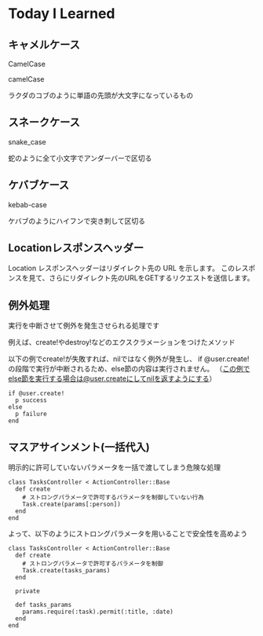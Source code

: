 # Today I Learned
## キャメルケース
CamelCase

camelCase

ラクダのコブのように単語の先頭が大文字になっているもの

## スネークケース
snake_case

蛇のように全て小文字でアンダーバーで区切る

## ケバブケース
kebab-case

ケバブのようにハイフンで突き刺して区切る

## Locationレスポンスヘッダー
Location レスポンスヘッダーはリダイレクト先の URL を示します。
このレスポンスを見て、さらにリダイレクト先のURLをGETするリクエストを送信します。

## 例外処理
実行を中断させて例外を発生させられる処理です

例えば、create!やdestroy!などのエクスクラメーションをつけたメソッド

以下の例でcreate!が失敗すれば、nilではなく例外が発生し、
if @user.create!の段階で実行が中断されるため、else節の内容は実行されません。
（この例でelse節を実行する場合は@user.createにしてnilを返すようにする）

```
if @user.create!
  p success
else
  p failure
end
```

## マスアサインメント(一括代入)
明示的に許可していないパラメータを一括で渡してしまう危険な処理

```
class TasksController < ActionController::Base
  def create
    # ストロングパラメータで許可するパラメータを制御していない行為
    Task.create(params[:person])
  end
end
```

よって、以下のようにストロングパラメータを用いることで安全性を高めよう

```
class TasksController < ActionController::Base
  def create
    # ストロングパラメータで許可するパラメータを制御
    Task.create(tasks_params)
  end

  private

  def tasks_params
    params.require(:task).permit(:title, :date)
  end
end
```

